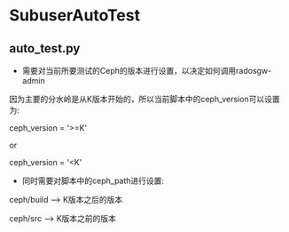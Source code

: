 # SubuserAutoTest
## auto_test.py
+ 需要对当前所要测试的Ceph的版本进行设置，以决定如何调用radosgw-admin

因为主要的分水岭是从K版本开始的，所以当前脚本中的ceph_version可以设置为:

ceph_version = '>=K'

or

ceph_version = '\<K'


+ 同时需要对脚本中的ceph_path进行设置:

ceph/build --> K版本之后的版本

ceph/src --> K版本之前的版本

